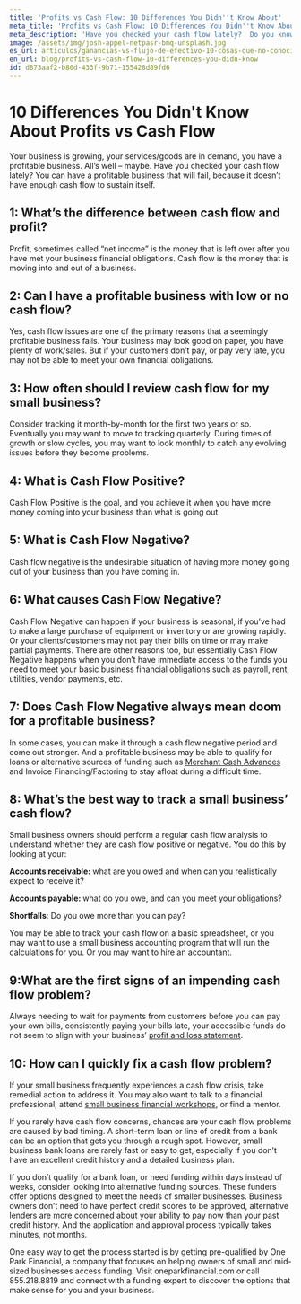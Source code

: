 ```yaml
---
title: 'Profits vs Cash Flow: 10 Differences You Didn''t Know About'
meta_title: 'Profits vs Cash Flow: 10 Differences You Didn''t Know About'
meta_description: 'Have you checked your cash flow lately?  Do you know if you have enough cash flow to sustain it? Here are 10 things you probably didn''t know about profits vs. cash flow.'
image: /assets/img/josh-appel-netpasr-bmq-unsplash.jpg
es_url: articulos/ganancias-vs-flujo-de-efectivo-10-cosas-que-no-conocias
en_url: blog/profits-vs-cash-flow-10-differences-you-didn-know
id: d873aaf2-b80d-433f-9b71-155428d89fd6
---
```

# 10 Differences You Didn't Know About Profits vs Cash Flow


<p>Your business is growing, your services/goods are in demand, you have a profitable business. All&rsquo;s well &ndash; maybe. Have you checked your cash flow lately? You can have a profitable business that will fail, because it doesn&rsquo;t have enough cash flow to sustain itself.</p>

## 1: What&rsquo;s the difference between cash flow and profit?

<p>Profit, sometimes called &ldquo;net income&rdquo; is the money that is left over after you have met your business financial obligations. Cash flow is the money that is moving into and out of a business.</p>

## 2: Can I have a profitable business with low or no cash flow?

<p>Yes, cash flow issues are one of the primary reasons that a seemingly profitable business fails. Your business may look good on paper, you have plenty of work/sales. But if your customers don&rsquo;t pay, or pay very late, you may not be able to meet your own financial obligations.</p>

## 3: How often should I review cash flow for my small business? 

<p>Consider tracking it month-by-month for the first two years or so. Eventually you may want to move to tracking quarterly. During times of growth or slow cycles, you may want to look monthly to catch any evolving issues before they become problems.</p>

## 4: What is Cash Flow Positive?

<p>Cash Flow Positive is the goal, and you achieve it when you have more money coming into your business than what is going out.</p>

## 5: What is Cash Flow Negative? 

<p>Cash flow negative is the undesirable situation of having more money going out of your business than you have coming in.</p>

## 6: What causes Cash Flow Negative?

<p>Cash Flow Negative can happen if your business is seasonal, if you&rsquo;ve had to make a large purchase of equipment or inventory or are growing rapidly. Or your clients/customers may not pay their bills on time or may make partial payments. There are other reasons too, but essentially Cash Flow Negative happens when you don&rsquo;t have immediate access to the funds you need to meet your basic business financial obligations such as payroll, rent, utilities, vendor payments, etc.</p>

## 7: Does Cash Flow Negative always mean doom for a profitable business? 

<p>In some cases, you can make it through a cash flow negative period and come out stronger. And a profitable business may be able to qualify for loans or alternative sources of funding such as <a href="https://www.oneparkfinancial.com/blog/do-merchant-cash-advances-mca-provide-fast-business-cash">Merchant Cash Advances </a>and Invoice Financing/Factoring to stay afloat during a difficult time.</p>

## 8: What&rsquo;s the best way to track a small business&rsquo; cash flow?

<p>Small business owners should perform a regular cash flow analysis to understand whether they are cash flow positive or negative. You do this by looking at your:</p>

<p><strong>Accounts receivable:</strong> what are you owed and when can you realistically expect to receive it?</p>

<p><strong>Accounts payable: </strong>what do you owe, and can you meet your obligations?</p>

<p><strong>Shortfalls</strong>: Do you owe more than you can pay?</p>

<p>You may be able to track your cash flow on a basic spreadsheet, or you may want to use a small business accounting program that will run the calculations for you. Or you may want to hire an accountant.</p>

## 9:What are the first signs of an impending cash flow problem?

<p>Always needing to wait for payments from customers before you can pay your own bills, consistently paying your bills late, your accessible funds do not seem to align with your business&rsquo; <a href="https://www.oneparkfinancial.com/blog/understanding-your-small-business-profit-and-loss-statement">profit and loss statement</a>.</p>

## 10: How can I quickly fix a cash flow problem?

<p>If your small business frequently experiences a cash flow crisis, take remedial action to address it. You may also want to talk to a financial professional, attend <a href="https://www.sba.gov/learning-center">small business financial workshops</a>, or find a mentor.</p>

<p>If you rarely have cash flow concerns, chances are your cash flow problems are caused by bad timing. A short-term loan or line of credit from a bank can be an option that gets you through a rough spot. However, small business bank loans are rarely fast or easy to get, especially if you don&rsquo;t have an excellent credit history and a detailed business plan.</p>

<p>If you don&rsquo;t qualify for a bank loan, or need funding within days instead of weeks, consider looking into alternative funding sources. These funders offer options designed to meet the needs of smaller businesses. Business owners don&rsquo;t need to have perfect credit scores to be approved, alternative lenders are more concerned about your ability to pay now than your past credit history. And the application and approval process typically takes minutes, not months.</p>

<p>One easy way to get the process started is by getting pre-qualified by One Park Financial, a company that focuses on helping owners of small and mid-sized businesses access funding. Visit oneparkfinancial.com or call 855.218.8819 and connect with a funding expert to discover the options that make sense for you and your business.</p>